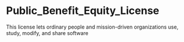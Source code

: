 # Public_Benefit_Equity_License
This license lets ordinary people and mission-driven organizations use, study, modify, and share software
